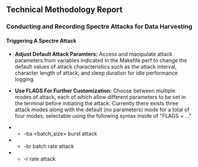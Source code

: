 ## Technical Methodology Report

### Conducting and Recording Spectre Attacks for Data Harvesting

#### Triggering A Spectre Attack
- **Adjust Default Attack Paramters:** Access and manipulate attack parameters from variables indicated in the Makefile.perf to change the default values of attack characteristics such as the attack interval, character length of attack, and sleep duration for idle performance logging.

- **Use FLAGS For Further Customization:** Choose between multiple modes of attack, each of which allow different parameters to be set in the terminal before initiating the attack. Currently there exists three attack modes along with the default (no parameters) mode for a total of four modes, selectable using the following syntax inside of "FLAGS = ..."
- - -ba <batch_size>        burst attack
- - -br <batch> <rate>      batch rate attack
- - -r  <rate>              rate attack
